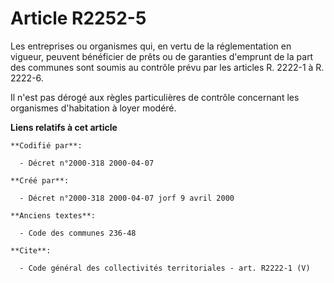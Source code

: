 # Article R2252-5

Les entreprises ou organismes qui, en vertu de la réglementation en vigueur, peuvent bénéficier de prêts ou de garanties
d'emprunt de la part des communes sont soumis au contrôle prévu par les articles R. 2222-1 à R. 2222-6.

Il n'est pas dérogé aux règles particulières de contrôle concernant les organismes d'habitation à loyer modéré.

**Liens relatifs à cet article**

	**Codifié par**:

	  - Décret n°2000-318 2000-04-07

	**Créé par**:

	  - Décret n°2000-318 2000-04-07 jorf 9 avril 2000

	**Anciens textes**:

	  - Code des communes 236-48

	**Cite**:

	  - Code général des collectivités territoriales - art. R2222-1 (V)
